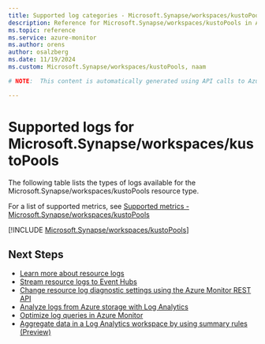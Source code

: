 ```yaml
---
title: Supported log categories - Microsoft.Synapse/workspaces/kustoPools
description: Reference for Microsoft.Synapse/workspaces/kustoPools in Azure Monitor Logs.
ms.topic: reference
ms.service: azure-monitor
ms.author: orens
author: osalzberg
ms.date: 11/19/2024
ms.custom: Microsoft.Synapse/workspaces/kustoPools, naam

# NOTE:  This content is automatically generated using API calls to Azure. Any edits made on these files will be overwritten in the next run of the script. 

---
```





# Supported logs for Microsoft.Synapse/workspaces/kustoPools  
The following table lists the types of logs available for the Microsoft.Synapse/workspaces/kustoPools resource type.
  
  
  
For a list of supported metrics, see [Supported metrics - Microsoft.Synapse/workspaces/kustoPools](../supported-metrics/microsoft-synapse-workspaces-kustopools-metrics.md)  
  

  
[!INCLUDE [Microsoft.Synapse/workspaces/kustoPools](~/reusable-content/ce-skilling/azure/includes/azure-monitor/reference/logs/microsoft-synapse-workspaces-kustopools-logs-include.md)]  
  

## Next Steps

* [Learn more about resource logs](/azure/azure-monitor/essentials/platform-logs-overview)
* [Stream resource logs to Event Hubs](/azure/azure-monitor/essentials/resource-logs#send-to-azure-event-hubs)
* [Change resource log diagnostic settings using the Azure Monitor REST API](/rest/api/monitor/diagnosticsettings)
* [Analyze logs from Azure storage with Log Analytics](/azure/azure-monitor/essentials/resource-logs#send-to-log-analytics-workspace)
* [Optimize log queries in Azure Monitor](/azure/azure-monitor/logs/query-optimization)
* [Aggregate data in a Log Analytics workspace by using summary rules (Preview)](/azure/azure-monitor/logs/summary-rules)